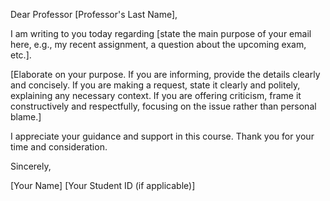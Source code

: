 Dear Professor [Professor's Last Name],

I am writing to you today regarding [state the main purpose of your email here, e.g., my recent assignment, a question about the upcoming exam, etc.].

[Elaborate on your purpose. If you are informing, provide the details clearly and concisely. If you are making a request, state it clearly and politely, explaining any necessary context. If you are offering criticism, frame it constructively and respectfully, focusing on the issue rather than personal blame.]

I appreciate your guidance and support in this course. Thank you for your time and consideration.

Sincerely,

[Your Name]
[Your Student ID (if applicable)]